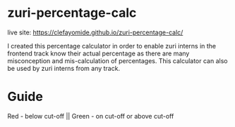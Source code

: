 # zuri-percentage-calc
live site: https://clefayomide.github.io/zuri-percentage-calc/

I created this percentage calculator in order to enable zuri interns in the frontend track know their actual percentage as there are many misconception and mis-calculation of percentages. This calculator can also be used by zuri interns from any track.

# Guide
Red - below cut-off  ||  Green - on cut-off or above cut-off
